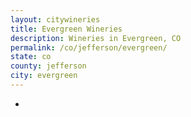 ```yaml
---
layout: citywineries
title: Evergreen Wineries
description: Wineries in Evergreen, CO
permalink: /co/jefferson/evergreen/
state: co
county: jefferson
city: evergreen
---
```

-
